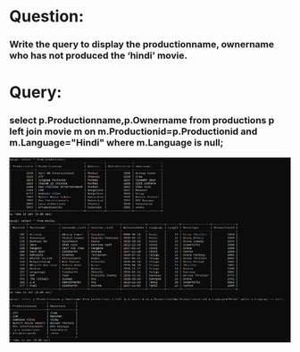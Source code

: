 # Question:
### Write the query to display the productionname, ownername who has not produced the ‘hindi’ movie.
# Query:
### select p.Productionname,p.Ownername from productions p left join movie m on m.Productionid=p.Productionid and m.Language="Hindi" where m.Language is null;
![Alt Text](https://github.com/P99003664/MySQL/blob/main/Day1/AQImages/aq71.png)<br />
